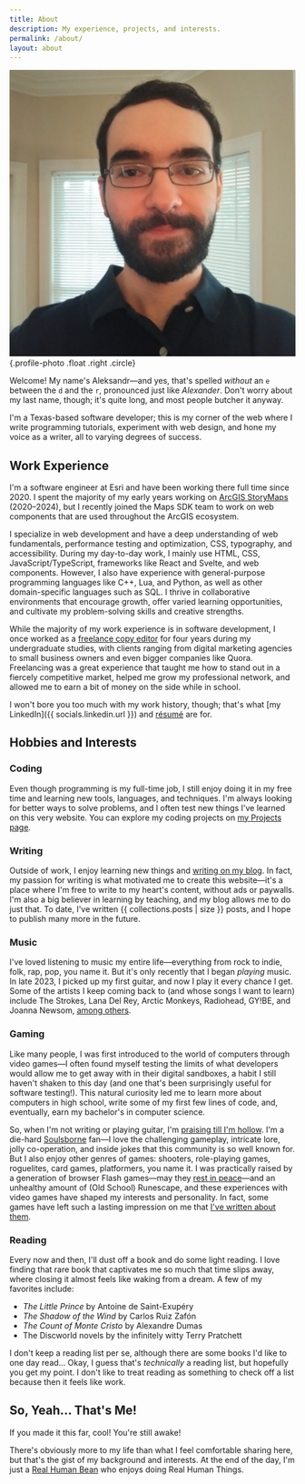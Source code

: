 ```yaml
---
title: About
description: My experience, projects, and interests.
permalink: /about/
layout: about
---
```


![](./images/photo.jpg){.profile-photo .float .right .circle}

Welcome! My name's Aleksandr—and yes, that's spelled _without_ an `e` between the `d` and the `r`, pronounced just like _Alexander_. Don't worry about my last name, though; it's quite long, and most people butcher it anyway.

I'm a Texas-based software developer; this is my corner of the web where I write programming tutorials, experiment with web design, and hone my voice as a writer, all to varying degrees of success.

## Work Experience

I'm a software engineer at Esri and have been working there full time since 2020. I spent the majority of my early years working on [ArcGIS StoryMaps](https://storymaps.arcgis.com/) (2020–2024), but I recently joined the Maps SDK team to work on web components that are used throughout the ArcGIS ecosystem.

I specialize in web development and have a deep understanding of web fundamentals, performance testing and optimization, CSS, typography, and accessibility. During my day-to-day work, I mainly use HTML, CSS, JavaScript/TypeScript, frameworks like React and Svelte, and web components. However, I also have experience with general-purpose programming languages like C++, Lua, and Python, as well as other domain-specific languages such as SQL. I thrive in collaborative environments that encourage growth, offer varied learning opportunities, and cultivate my problem-solving skills and creative strengths.

While the majority of my work experience is in software development, I once worked as a [freelance copy editor](https://www.upwork.com/freelancers/~014eb3a95d4d1fd855?s=1110580753635725312) for four years during my undergraduate studies, with clients ranging from digital marketing agencies to small business owners and even bigger companies like Quora. Freelancing was a great experience that taught me how to stand out in a fiercely competitive market, helped me grow my professional network, and allowed me to earn a bit of money on the side while in school.

I won't bore you too much with my work history, though; that's what [my LinkedIn]({{ socials.linkedin.url }}) and [résumé](/resume.pdf) are for.

## Hobbies and Interests

### Coding

Even though programming is my full-time job, I still enjoy doing it in my free time and learning new tools, languages, and techniques. I'm always looking for better ways to solve problems, and I often test new things I've learned on this very website. You can explore my coding projects on [my Projects page](/projects/).

### Writing

Outside of work, I enjoy learning new things and [writing on my blog](/blog/). In fact, my passion for writing is what motivated me to create this website—it's a place where I'm free to write to my heart's content, without ads or paywalls. I'm also a big believer in learning by teaching, and my blog allows me to do just that. To date, I've written {{ collections.posts | size }} posts, and I hope to publish many more in the future.

### Music

I've loved listening to music my entire life—everything from rock to indie, folk, rap, pop, you name it. But it's only recently that I began _playing_ music. In late 2023, I picked up my first guitar, and now I play it every chance I get. Some of the artists I keep coming back to (and whose songs I want to learn) include The Strokes, Lana Del Rey, Arctic Monkeys, Radiohead, GY!BE, and Joanna Newsom, [among others](https://open.spotify.com/playlist/4Xmn0rj4Qsbd431tPZOsMV?si=uR3_Vx-mR--g6rKWIRKtTA).

### Gaming

Like many people, I was first introduced to the world of computers through video games—I often found myself testing the limits of what developers would allow me to get away with in their digital sandboxes, a habit I still haven't shaken to this day (and one that's been surprisingly useful for software testing!). This natural curiosity led me to learn more about computers in high school, write some of my first few lines of code, and, eventually, earn my bachelor's in computer science.

So, when I'm not writing or playing guitar, I'm [praising till I'm hollow](https://www.youtube.com/watch?v=mp28JPs25ek). I'm a die-hard [Soulsborne](<https://en.wikipedia.org/wiki/Souls_(series)>) fan—I love the challenging gameplay, intricate lore, jolly co-operation, and inside jokes that this community is so well known for. But I also enjoy other genres of games: shooters, role-playing games, roguelites, card games, platformers, you name it. I was practically raised by a generation of browser Flash games—may they [rest in peace](/blog/rest-in-peace-flash/)—and an unhealthy amount of (Old School) Runescape, and these experiences with video games have shaped my interests and personality. In fact, some games have left such a lasting impression on me that [I've written about them](/tags/gaming/).

### Reading

Every now and then, I'll dust off a book and do some light reading. I love finding that rare book that captivates me so much that time slips away, where closing it almost feels like waking from a dream. A few of my favorites include:

- _The Little Prince_ by Antoine de Saint-Exupéry
- _The Shadow of the Wind_ by Carlos Ruiz Zafón
- _The Count of Monte Cristo_ by Alexandre Dumas
- The Discworld novels by the infinitely witty Terry Pratchett

I don't keep a reading list per se, although there are some books I'd like to one day read... Okay, I guess that's _technically_ a reading list, but hopefully you get my point. I don't like to treat reading as something to check off a list because then it feels like work.

## So, Yeah... That's Me!

If you made it this far, cool! You're still awake!

There's obviously more to my life than what I feel comfortable sharing here, but that's the gist of my background and interests. At the end of the day, I'm just a [Real Human Bean](https://www.youtube.com/watch?v=-DSVDcw6iW8) who enjoys doing Real Human Things.
